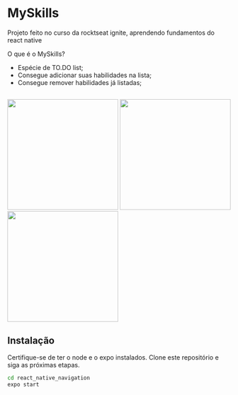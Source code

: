 # MySkills

Projeto feito no curso da rocktseat ignite, aprendendo fundamentos do react native 

O que é o MySkills? 
- Espécie de TO.DO list;
- Consegue adicionar suas habilidades na lista;
- Consegue remover habilidades já listadas;

##

<div display='flex'  flex-direction='row'>
  <img src="https://user-images.githubusercontent.com/99972177/185157018-66a77653-c662-45ed-8850-2172056455dc.png" width="250"/>
  <img src="https://user-images.githubusercontent.com/99972177/185157075-badd6bd2-3457-4165-84a9-e80b6de46ce2.png" width="250"/>
  <img src="https://user-images.githubusercontent.com/99972177/185157139-09f4a501-cceb-4104-9097-6b8a3bd40d82.png" width="250"/>
</div>

## Instalação

Certifique-se de ter o node e o expo instalados. Clone este repositório e siga as próximas etapas.

```sh
cd react_native_navigation
expo start
